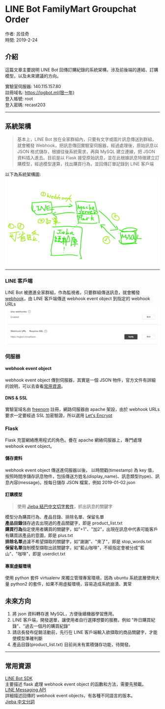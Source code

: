 # LINE Bot FamilyMart Groupchat Order
作者: 呂佳奇  
時間: 2019-2-24

## 介紹
這篇文章主要說明 LINE Bot 回傳訂購紀錄的系統架構，涉及前後端的連結、訂購模型，以及未來建議的方向。  

實驗室伺服器: 140.115.157.80  
註冊域名: https://logbot.ml(限一年)  
登入帳號: root  
登入密碼: recast203  
___

## 系統架構
>基本上，LINE Bot 放在全家群組內，只要有文字或圖片訊息傳送到群組，就會觸發 Webhook，把訊息傳回實驗室伺服器，經過處理後，原始訊息以 JSON 格式儲存，根據往後系統需求，再與 MySQL 建立連線，把 JSON 資料插入進去。目前是以 Flask 接受原始訊息，並在此根據訊息特徵建立訂購模型，經過模型運算，找出購買行為，並回傳訂單記錄到 LINE 客戶端     

以下為系統架構圖:  
![](Sketch.png)
___
### LINE 客戶端
LINE Bot 被邀進全家群組，作為監視者。只要群組傳送訊息，就會觸發 [webhook](https://en.wikipedia.org/wiki/Webhook)，由 LINE 客戶端傳送 webhook event object 到指定的 webhook URLs ![](webhook.png)

### 伺服器
#### webhook event object
webhook event object 傳到伺服器，其實是一個 JSON 物件，官方文件有詳細的說明，可以去查看[常用資源](#常用資源)。
#### DNS & SSL 
實驗室域名由 [freenom](https://www.freenom.com/) 註冊，網路伺服器由 apache 架設，由於 webhook URLs 要求一定要經過 SSL 加密驗證，所以選用 [Let's Encrypt](https://letsencrypt.org/)

### Flask
Flask 充當網絡應用程式的角色。疊在 apache 網絡伺服器上，專門處理 webhook event object。
#### 儲存資料
webhook event object 傳送進伺服器以後， 以時間戳(timestamp) 為 key 值，按照時間序儲存訊息物件，包括傳送方姓名(display_name)、訊息類型(type)、訊息內容(message)。按每日儲存 JSON 檔案，例如 2019-01-02.json
#### 訂購模型
>使用 [Jieba 結巴中文切字套件](#常用資源)，抓出訊息的關鍵字  

模型分為購買行為、產品目錄、排除名單、保留名單  
**產品目錄**儲存過去出現過的產品關鍵字，即是 product_list.txt  
**購買行為**指定使用者購買的關鍵字，如"+1"、"加2"，出現在訊息中代表可能客戶有購買該產品的意圖，即是 plus.txt  
**排除名單**過濾不希望擷取的關鍵字，如"謝謝"、"來了"，即是 stop_words.txt     
**保留名單**強制模型擷取出該關鍵字，如"藍山咖啡"，不經指定會被分成"藍山"、"咖啡"，即是 userdict.txt   
#### 專案虛擬環境
使用 python 套件 virtualenv 來獨立管理專案環境，因為 ubuntu 系統底層使用大量 python2 的套件，如果不用虛擬環境，容易造成系統崩潰、異常
## 未來方向
1. 將 json 資料轉存進 MySQL，方便後續機器學習應用。
2. LINE 客戶端，開發選單，讓使用者自行選擇想要的服務，例如 "昨日購買紀錄"、"過去一個月的購買紀錄"
3. 請店長發布促銷活動前，先行在 LINE 客戶端輸入欲擷取的商品關鍵字，才能使模型準確判斷
4. 產品目錄(product_list.txt) 目前尚未有累積儲存功能，待開發。
___
## 常用資源
[LINE Bot SDK](https://github.com/line/line-bot-sdk-python)  
主要描述 flask 處理 webhook event object 的函數和方法，需要先預載。  
[LINE Messaging API](https://developers.line.biz/en/reference/messaging-api)  
詳細描述回傳的 webhook event objects，有各種不同語言的版本。  
[Jieba 中文分詞](https://github.com/fxsjy/jieba)  